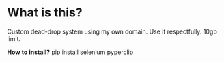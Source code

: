 # What is this?
Custom dead-drop system using my own domain. Use it respectfully. 10gb limit. 

**How to install?**
pip install selenium pyperclip
